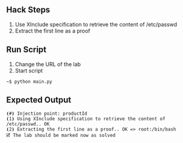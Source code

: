 ## Hack Steps

1. Use XInclude specification to retrieve the content of /etc/passwd
2. Extract the first line as a proof

## Run Script

1. Change the URL of the lab
2. Start script

```
~$ python main.py
```

## Expected Output

```
⦗#⦘ Injection point: productId
⦗1⦘ Using XInclude specification to retrieve the content of /etc/passwd.. OK
⦗2⦘ Extracting the first line as a proof.. OK => root:/bin/bash
🗹 The lab should be marked now as solved
```
